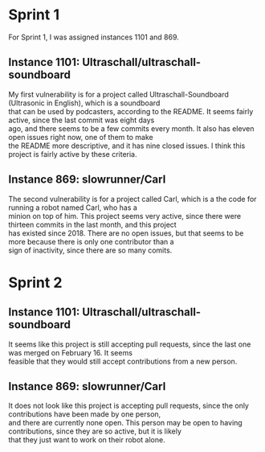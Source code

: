 # Sprint 1
For Sprint 1, I was assigned instances 1101 and 869.  

## Instance 1101:   Ultraschall/ultraschall-soundboard    
My first vulnerability is for a project called Ultraschall-Soundboard (Ultrasonic in English), which is a soundboard   
that can be used by podcasters, according to the README. It seems fairly active, since the last commit was eight days   
ago, and there seems to be a few commits every month. It also has eleven open issues right now, one of them to make   
the README more descriptive, and it has nine closed issues. I think this project is fairly active by these criteria.
  
## Instance 869:   slowrunner/Carl   
The second vulnerability is for a project called Carl, which is a the code for running a robot named Carl, who has a   
minion on top of him. This project seems very active, since there were thirteen commits in the last month, and this project   
has existed since 2018. There are no open issues, but that seems to be more because there is only one contributor than a   
sign of inactivity, since there are so many comits.
   
# Sprint 2   

## Instance 1101:   Ultraschall/ultraschall-soundboard   
It seems like this project is still accepting pull requests, since the last one was merged on February 16. It seems   
feasible that they would still accept contributions from a new person.

## Instance 869:   slowrunner/Carl   
It does not look like this project is accepting pull requests, since the only contributions have been made by one person,   
and there are currently none open. This person may be open to having contributions, since they are so active, but it is likely   
that they just want to work on their robot alone. 
